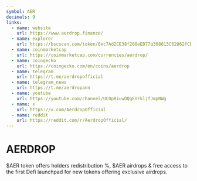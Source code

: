 ```yaml
---
symbol: AER
decimals: 9
links:
  - name: website
    url: https://www.aerdrop.finance/
  - name: explorer
    url: https://bscscan.com/token/0xc7Ad2CE38f208eED77a368613C62062fCE88f125
  - name: coinmarketcap
    url: https://coinmarketcap.com/currencies/aerdrop/
  - name: coingecko
    url: https://coingecko.com/en/coins/aerdrop
  - name: telegram
    url: https://t.me/aerdropofficial
  - name: telegram_news
    url: https://t.me/aerdropann
  - name: youtube
    url: https://youtube.com/channel/UCOpRiuwOQgEYFkljfJmpNWg
  - name: x
    url: https://x.com/AerdropOfficial
  - name: reddit
    url: https://reddit.com/r/AerdropOfficial/
---
```


# AERDROP

$AER token offers holders redistribution %, $AER airdrops & free access to the first Defi launchpad for new tokens offering exclusive airdrops.
